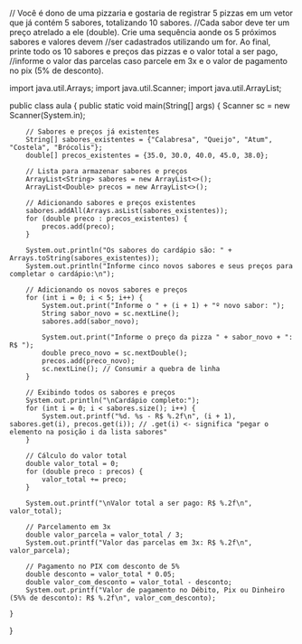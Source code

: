 // Você é dono de uma pizzaria e gostaria de registrar 5 pizzas em um vetor que já contém 5 sabores, totalizando 10 sabores.
//Cada sabor deve ter um preço atrelado a ele (double).  Crie uma sequência aonde os 5 próximos sabores e valores devem
//ser cadastrados utilizando um for.  Ao final, printe todo os 10 sabores e preços das pizzas e o valor total a ser pago,
//informe o valor das parcelas caso parcele em 3x e o valor de pagamento no pix (5% de desconto).


import java.util.Arrays;
import java.util.Scanner;
import java.util.ArrayList;

public class aula {
    public static void main(String[] args) {
        Scanner sc = new Scanner(System.in);

        // Sabores e preços já existentes
        String[] sabores_existentes = {"Calabresa", "Queijo", "Atum", "Costela", "Brócolis"};
        double[] precos_existentes = {35.0, 30.0, 40.0, 45.0, 38.0};

        // Lista para armazenar sabores e preços
        ArrayList<String> sabores = new ArrayList<>();
        ArrayList<Double> precos = new ArrayList<>();

        // Adicionando sabores e preços existentes
        sabores.addAll(Arrays.asList(sabores_existentes));
        for (double preco : precos_existentes) {
            precos.add(preco);
        }

        System.out.println("Os sabores do cardápio são: " + Arrays.toString(sabores_existentes));
        System.out.println("Informe cinco novos sabores e seus preços para completar o cardápio:\n");

        // Adicionando os novos sabores e preços
        for (int i = 0; i < 5; i++) {
            System.out.print("Informe o " + (i + 1) + "º novo sabor: ");
            String sabor_novo = sc.nextLine();
            sabores.add(sabor_novo);

            System.out.print("Informe o preço da pizza " + sabor_novo + ": R$ ");
            double preco_novo = sc.nextDouble();
            precos.add(preco_novo);
            sc.nextLine(); // Consumir a quebra de linha
        }

        // Exibindo todos os sabores e preços
        System.out.println("\nCardápio completo:");
        for (int i = 0; i < sabores.size(); i++) {
            System.out.printf("%d. %s - R$ %.2f\n", (i + 1), sabores.get(i), precos.get(i)); // .get(i) <- significa "pegar o elemento na posição i da lista sabores"
        }

        // Cálculo do valor total
        double valor_total = 0;
        for (double preco : precos) {
            valor_total += preco;
        }

        System.out.printf("\nValor total a ser pago: R$ %.2f\n", valor_total);

        // Parcelamento em 3x
        double valor_parcela = valor_total / 3;
        System.out.printf("Valor das parcelas em 3x: R$ %.2f\n", valor_parcela);

        // Pagamento no PIX com desconto de 5%
        double desconto = valor_total * 0.05;
        double valor_com_desconto = valor_total - desconto;
        System.out.printf("Valor de pagamento no Débito, Pix ou Dinheiro (5%% de desconto): R$ %.2f\n", valor_com_desconto);
        
    }
}

